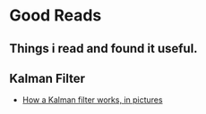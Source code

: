 # Good Reads
Things i read and found it useful.
----------
## Kalman Filter
 * [How a Kalman filter works, in pictures](https://www.bzarg.com/p/how-a-kalman-filter-works-in-pictures/)
